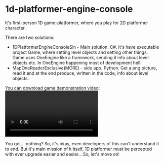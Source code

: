 # 1d-platformer-engine-console
It's first-person 1D game-platformer, where you play for 2D platformer character.

There are two solutions:
* 1DPlatformerEngineConsoleSln - Main solution. C#. It's have executable project Game, where setting level objects and setting other things. Game uses OneEngine like a framework, sending it info about level objects etc. In OneEngine happening most of development hell.
* MapOneReaderExclusive(MORE) - side app. Python. Get a png picture, read it and at the end produce, written in the code, info about level objects.

You can download game demonstration video:
![Demonstration](/demonstration.avi)

You got... nothing? So, it's okay, even developers of this can't understand it to end. But it's main mission of it itself, 1D platformer must be percepted with ever upgrade easier and easier... So, let's move on!
